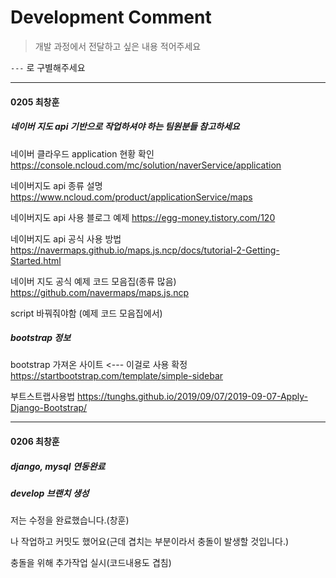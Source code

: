 # Development Comment

> 개발 과정에서 전달하고 싶은 내용 적어주세요

`---`  로 구별해주세요



---

#### 0205 최창훈 

##### 네이버 지도 api 기반으로 작업하셔야 하는 팀원분들 참고하세요

네이버 클라우드 application 현황 확인
https://console.ncloud.com/mc/solution/naverService/application

네이버지도 api 종류 설명
https://www.ncloud.com/product/applicationService/maps

네이버지도 api 사용 블로그 예제
https://egg-money.tistory.com/120

네이버지도 api 공식 사용 방법
https://navermaps.github.io/maps.js.ncp/docs/tutorial-2-Getting-Started.html

네이버 지도 공식 예제 코드 모음집(종류 많음)
https://github.com/navermaps/maps.js.ncp

script 바꿔줘야함 (예제 코드 모음집에서) 

<script type="text/javascript" src="https://openapi.map.naver.com/openapi/v3/maps.js?ncpClientId=djtsnlvpvb&callback=initMap"></script>



##### bootstrap 정보

bootstrap 가져온 사이트 <--- 이걸로 사용 확정
https://startbootstrap.com/template/simple-sidebar

부트스트랩사용법
https://tunghs.github.io/2019/09/07/2019-09-07-Apply-Django-Bootstrap/



---

#### 0206 최창훈

##### django, mysql 연동완료

##### develop 브랜치 생성

저는 수정을 완료했습니다.(창훈)

나 작업하고 커밋도 했어요(근데 겹치는 부분이라서 충돌이 발생할 것입니다.)

충돌을 위해 추가작업 실시(코드내용도 겹침)




